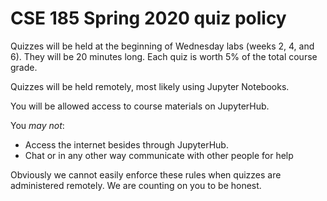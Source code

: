 # CSE 185 Spring 2020 quiz policy

Quizzes will be held at the beginning of Wednesday labs (weeks 2, 4, and 6). They will be 20 minutes long. Each quiz is worth 5% of the total course grade.

Quizzes will be held remotely, most likely using Jupyter Notebooks.

You will be allowed access to course materials on JupyterHub.

You *may not*:
* Access the internet besides through JupyterHub.
* Chat or in any other way communicate with other people for help

Obviously we cannot easily enforce these rules when quizzes are administered remotely. We are counting on you to be honest. 
